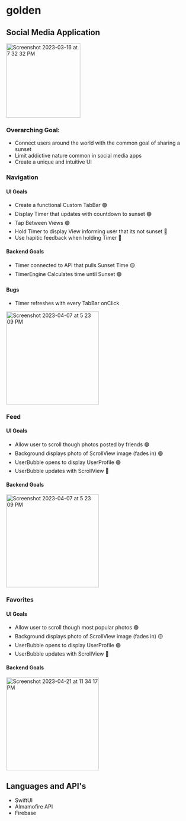 # golden 
## Social Media Application

<img width="200" alt="Screenshot 2023-03-16 at 7 32 32 PM" src="https://user-images.githubusercontent.com/75393933/226000780-5e2f7756-0c09-41be-ad54-b78fcbd8845a.png">

### Overarching Goal:
- Connect users around the world with the common goal of sharing a sunset
- Limit addictive nature common in social media apps
- Create a unique and intuitive UI

### Navigation
#### UI Goals
  - Create a functional Custom TabBar 🟢
  - Display Timer that updates with countdown to sunset 🟢
  - Tap Between Views 🟢
  - Hold Timer to display View informing user that its not sunset 🔴
  - Use hapitic feedback when holding Timer 🔴
#### Backend Goals
  - Timer connected to API that pulls Sunset Time 🟡
  - TimerEngine Calculates time until Sunset 🟢
#### Bugs
  - Timer refreshes with every TabBar onClick
  <img width="250" alt="Screenshot 2023-04-07 at 5 23 09 PM" src="https://github.com/user-attachments/assets/dc7cd175-7313-4480-bedd-17fb26f4c45f"> 




### Feed
#### UI Goals
  - Allow user to scroll though photos posted by friends 🟢
  - Background displays photo of ScrollView image (fades in) 🟢
  - UserBubble opens to display UserProfile 🟢
  - UserBubble updates with ScrollView 🔴
#### Backend Goals
  <img width="250" alt="Screenshot 2023-04-07 at 5 23 09 PM" src="https://github.com/zacpalmer1/golden_app/assets/75393933/a30f6760-c31b-4fba-a878-e89d0e6a6766"> 
  

### Favorites 
#### UI Goals
  - Allow user to scroll though most popular photos 🟢
  - Background displays photo of ScrollView image (fades in) 🟡
  - UserBubble opens to display UserProfile 🟢
  - UserBubble updates with ScrollView 🔴
#### Backend Goals
  <img width="250" alt="Screenshot 2023-04-21 at 11 34 17 PM" src="https://github.com/zacpalmer1/golden_app/assets/75393933/8aa8272b-624a-4a6a-a049-8a9ab958d734">


## Languages and API's
- SwiftUI
- Almamofire API
- Firebase
